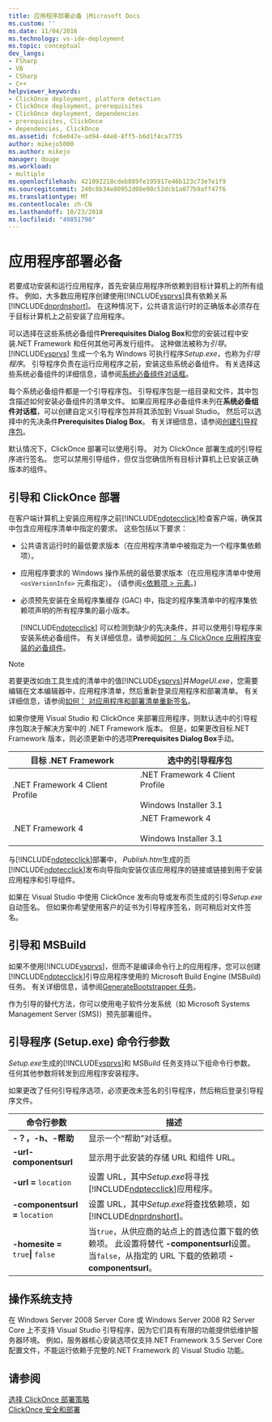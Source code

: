 ```yaml
---
title: 应用程序部署必备 |Microsoft Docs
ms.custom: ''
ms.date: 11/04/2016
ms.technology: vs-ide-deployment
ms.topic: conceptual
dev_langs:
- FSharp
- VB
- CSharp
- C++
helpviewer_keywords:
- ClickOnce deployment, platform detection
- ClickOnce deployment, prerequisites
- ClickOnce deployment, dependencies
- prerequisites, ClickOnce
- dependencies, ClickOnce
ms.assetid: fc6e047e-ad94-44e8-8ff5-b6d1f4ca7735
author: mikejo5000
ms.author: mikejo
manager: douge
ms.workload:
- multiple
ms.openlocfilehash: 421092218cdeb889fe195917e46b123c73e7e1f9
ms.sourcegitcommit: 240c8b34e80952d00e90c52dcb1a077b9aff47f6
ms.translationtype: MT
ms.contentlocale: zh-CN
ms.lasthandoff: 10/23/2018
ms.locfileid: "49851798"
---
```

# <a name="application-deployment-prerequisites"></a>应用程序部署必备

若要成功安装和运行应用程序，首先安装应用程序所依赖到目标计算机上的所有组件。 例如，大多数应用程序创建使用[!INCLUDE[vsprvs](../code-quality/includes/vsprvs_md.md)]具有依赖关系[!INCLUDE[dnprdnshort](../code-quality/includes/dnprdnshort_md.md)]。 在这种情况下，公共语言运行时的正确版本必须存在于目标计算机上之前安装了应用程序。  

 可以选择在这些系统必备组件**Prerequisites Dialog Box**和您的安装过程中安装.NET Framework 和任何其他可再发行组件。 这种做法被称为*引导*。 [!INCLUDE[vsprvs](../code-quality/includes/vsprvs_md.md)] 生成一个名为 Windows 可执行程序*Setup.exe*，也称为*引导程序*。 引导程序负责在运行应用程序之前，安装这些系统必备组件。 有关选择这些系统必备组件的详细信息，请参阅[系统必备组件对话框](../ide/reference/prerequisites-dialog-box.md)。  

 每个系统必备组件都是一个引导程序包。 引导程序包是一组目录和文件，其中包含描述如何安装必备组件的清单文件。 如果应用程序必备组件未列在**系统必备组件对话框**，可以创建自定义引导程序包并将其添加到 Visual Studio。 然后可以选择中的先决条件**Prerequisites Dialog Box**。 有关详细信息，请参阅[创建引导程序包](../deployment/creating-bootstrapper-packages.md)。  

 默认情况下，ClickOnce 部署可以使用引导。 对为 ClickOnce 部署生成的引导程序进行签名。 您可以禁用引导组件，但仅当您确信所有目标计算机上已安装正确版本的组件。  

## <a name="bootstrapping-and-clickonce-deployment"></a>引导和 ClickOnce 部署  
 在客户端计算机上安装应用程序之前[!INCLUDE[ndptecclick](../deployment/includes/ndptecclick_md.md)]检查客户端，确保其中包含应用程序清单中指定的要求。 这些包括以下要求：  

- 公共语言运行时的最低要求版本（在应用程序清单中被指定为一个程序集依赖项）。  

- 应用程序要求的 Windows 操作系统的最低要求版本（在应用程序清单中使用 `<osVersionInfo>` 元素指定）。 (请参阅[\<依赖项 > 元素](../deployment/dependency-element-clickonce-application.md)。)  

- 必须预先安装在全局程序集缓存 (GAC) 中，指定的程序集清单中的程序集依赖项声明的所有程序集的最小版本。  

  [!INCLUDE[ndptecclick](../deployment/includes/ndptecclick_md.md)] 可以检测到缺少的先决条件，并可以使用引导程序来安装系统必备组件。 有关详细信息，请参阅[如何： 与 ClickOnce 应用程序安装的必备组件](../deployment/how-to-install-prerequisites-with-a-clickonce-application.md)。  

> [!NOTE]
>  若要更改如由工具生成的清单中的值[!INCLUDE[vsprvs](../code-quality/includes/vsprvs_md.md)]并*MageUI.exe*，您需要编辑在文本编辑器中，应用程序清单，然后重新登录应用程序和部署清单。 有关详细信息，请参阅[如何： 对应用程序和部署清单重新签名](../deployment/how-to-re-sign-application-and-deployment-manifests.md)。  

 如果你使用 Visual Studio 和 ClickOnce 来部署应用程序，则默认选中的引导程序包取决于解决方案中的 .NET Framework 版本。 但是，如果更改目标.NET Framework 版本，则必须更新中的选项**Prerequisites Dialog Box**手动。  

|目标 .NET Framework|选中的引导程序包|  
|---------------------------|------------------------------------|  
|.NET Framework 4 Client Profile|.NET Framework 4 Client Profile<br /><br /> Windows Installer 3.1|  
|.NET Framework 4|.NET Framework 4<br /><br /> Windows Installer 3.1|  

 与[!INCLUDE[ndptecclick](../deployment/includes/ndptecclick_md.md)]部署中， *Publish.htm*生成的页[!INCLUDE[ndptecclick](../deployment/includes/ndptecclick_md.md)]发布向导指向安装仅该应用程序的链接或链接到用于安装应用程序和引导组件。  

 如果在 Visual Studio 中使用 ClickOnce 发布向导或发布页生成的引导*Setup.exe*自动签名。 但如果你希望使用客户的证书为引导程序签名，则可稍后对文件签名。  

## <a name="bootstrapping-and-msbuild"></a>引导和 MSBuild  
 如果不使用[!INCLUDE[vsprvs](../code-quality/includes/vsprvs_md.md)]，但而不是编译命令行上的应用程序，您可以创建[!INCLUDE[ndptecclick](../deployment/includes/ndptecclick_md.md)]引导应用程序使用的 Microsoft Build Engine (MSBuild) 任务。 有关详细信息，请参阅[GenerateBootstrapper 任务](../msbuild/generatebootstrapper-task.md)。  

 作为引导的替代方法，你可以使用电子软件分发系统（如 Microsoft Systems Management Server (SMS)）预先部署组件。  

## <a name="bootstrapper-setupexe-command-line-arguments"></a>引导程序 (Setup.exe) 命令行参数  
 *Setup.exe*生成的[!INCLUDE[vsprvs](../code-quality/includes/vsprvs_md.md)]和 MSBuild 任务支持以下组命令行参数。 任何其他参数将转发到应用程序安装程序。  

 如果更改了任何引导程序选项，必须更改未签名的引导程序，然后稍后登录引导程序文件。  


| 命令行参数 | 描述 |
| - | - |
| **-？，-h、-帮助** | 显示一个“帮助”对话框。 |
| **-url-componentsurl** | 显示用于此安装的存储 URL 和组件 URL。 |
| **-url =** `location` | 设置 URL，其中*Setup.exe*将寻找[!INCLUDE[ndptecclick](../deployment/includes/ndptecclick_md.md)]应用程序。 |
| **-componentsurl =** `location` | 设置 URL，其中*Setup.exe*将查找依赖项，如[!INCLUDE[dnprdnshort](../code-quality/includes/dnprdnshort_md.md)]。 |
| **-homesite =** `true`**&#124;** `false` | 当`true`，从供应商的站点上的首选位置下载的依赖项。 此设置将替代 **-componentsurl**设置。 当`false`，从指定的 URL 下载的依赖项 **-componentsurl**。 |

## <a name="operating-system-support"></a>操作系统支持  
 在 Windows Server 2008 Server Core 或 Windows Server 2008 R2 Server Core 上不支持 Visual Studio 引导程序，因为它们具有有限的功能提供低维护服务器环境。 例如，服务器核心安装选项仅支持.NET Framework 3.5 Server Core 配置文件，不能运行依赖于完整的.NET Framework 的 Visual Studio 功能。  

## <a name="see-also"></a>请参阅  
 [选择 ClickOnce 部署策略](../deployment/choosing-a-clickonce-deployment-strategy.md)   
 [ClickOnce 安全和部署](../deployment/clickonce-security-and-deployment.md)